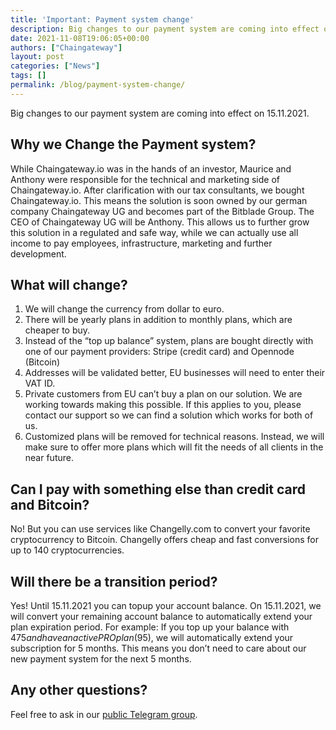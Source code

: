 ```yaml
---
title: 'Important: Payment system change'
description: Big changes to our payment system are coming into effect on 15.11.2021.
date: 2021-11-08T19:06:05+00:00
authors: ["Chaingateway"]
layout: post
categories: ["News"]
tags: []
permalink: /blog/payment-system-change/
---
```


Big changes to our payment system are coming into effect on 15.11.2021.

## Why we Change the Payment system?

While Chaingateway.io was in the hands of an investor, Maurice and Anthony were responsible for the technical and marketing side of Chaingateway.io. After clarification with our tax consultants, we bought Chaingateway.io. This means the solution is soon owned by our german company Chaingateway UG and becomes part of the Bitblade Group. The CEO of Chaingateway UG will be Anthony. This allows us to further grow this solution in a regulated and safe way, while we can actually use all income to pay employees, infrastructure, marketing and further development.

## What will change?

1. We will change the currency from dollar to euro.
2. There will be yearly plans in addition to monthly plans, which are cheaper to buy.
3. Instead of the “top up balance” system, plans are bought directly with one of our payment providers: Stripe (credit card) and Opennode (Bitcoin)
4. Addresses will be validated better, EU businesses will need to enter their VAT ID.
5. Private customers from EU can’t buy a plan on our solution. We are working towards making this possible. If this applies to you, please contact our support so we can find a solution which works for both of us.
6. Customized plans will be removed for technical reasons. Instead, we will make sure to offer more plans which will fit the needs of all clients in the near future.

## Can I pay with something else than credit card and Bitcoin?

No! But you can use services like Changelly.com to convert your favorite cryptocurrency to Bitcoin. Changelly offers cheap and fast conversions for up to 140 cryptocurrencies.

## Will there be a transition period?

Yes! Until 15.11.2021 you can topup your account balance. On 15.11.2021, we will convert your remaining account balance to automatically extend your plan expiration period. For example: If you top up your balance with $475 and have an active PRO plan ($95), we will automatically extend your subscription for 5 months. This means you don’t need to care about our new payment system for the next 5 months.

## Any other questions?

Feel free to ask in our [public Telegram group](https://t.me/chaingateway).